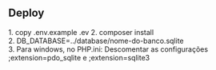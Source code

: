 ## Deploy

<p>   
      1. copy .env.example .ev
      2. composer install
      <br/>
      2. DB_DATABASE=../database/nome-do-banco.sqlite
      </br>
      3. Para windows, no PHP.ini: 
            Descomentar as configurações ;extension=pdo_sqlite e ;extension=sqlite3
</p>